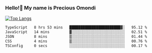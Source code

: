 ### Hello!👋 My name is Precious Omondi 

[![Top Langs](https://github-readme-stats.vercel.app/api/top-langs/?username=Presho99&langs_count=8&theme=dark)](https://github.com/Presho99/github-readme-stats)



<!--START_SECTION:waka-->

```txt
TypeScript   8 hrs 53 mins   ███████████████████████▓░   95.12 %
JavaScript   14 mins         ▓░░░░░░░░░░░░░░░░░░░░░░░░   02.51 %
JSON         8 mins          ▒░░░░░░░░░░░░░░░░░░░░░░░░   01.44 %
CSS          4 mins          ▒░░░░░░░░░░░░░░░░░░░░░░░░   00.76 %
TSConfig     0 secs          ░░░░░░░░░░░░░░░░░░░░░░░░░   00.17 %
```

<!--END_SECTION:waka-->

